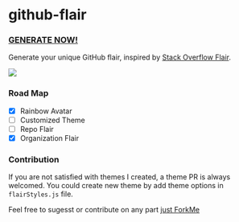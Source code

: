 # github-flair


### [GENERATE NOW!](https://umanusorn.github.io/github-flair/) 

Generate your unique GitHub flair, inspired by [Stack Overflow Flair](http://stackoverflow.com/users/flair). 

![](https://github.com/umanusorn/github-flair/blob/master/sample.PNG)

### Road Map
 - [x] Rainbow Avatar
 - [ ] Customized Theme
 - [ ] Repo Flair
 - [x] Organization Flair
 
### Contribution
If you are not satisfied with themes I created, a theme PR is always welcomed. 
You could create new theme by add theme options in `flairStyles.js` file.

Feel free to sugesst or contribute on any part [just ForkMe](https://github.com/umanusorn/github-flair)




